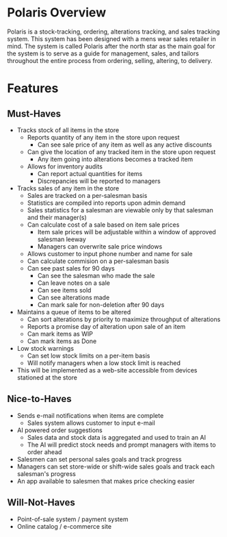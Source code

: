 # Polaris Overview

Polaris is a stock-tracking, ordering, alterations tracking, and sales tracking
system. This system has been designed with a mens wear sales retailer in mind. 
The system is called Polaris after the north star as the main goal for the system
is to serve as a guide for management, sales, and tailors throughout the entire
process from ordering, selling, altering, to delivery.

# Features

## Must-Haves

- Tracks stock of all items in the store
    - Reports quantity of any item in the store upon request
        - Can see sale price of any item as well as any active discounts
    - Can give the location of any tracked item in the store upon request
        - Any item going into alterations becomes a tracked item
    - Allows for inventory audits
        - Can report actual quantities for items
        - Discrepancies will be reported to managers
- Tracks sales of any item in the store
    - Sales are tracked on a per-salesman basis
    - Statistics are compiled into reports upon admin demand
    - Sales statistics for a salesman are viewable only by that salesman and their manager(s)
    - Can calculate cost of a sale based on item sale prices
        - Item sale prices will be adjustable within a window of approved salesman leeway
        - Managers can overwrite sale price windows
    - Allows customer to input phone number and name for sale
    - Can calculate commision on a per-salesman basis
    - Can see past sales for 90 days
        - Can see the salesman who made the sale
        - Can leave notes on a sale
        - Can see items sold
        - Can see alterations made
        - Can mark sale for non-deletion after 90 days
- Maintains a queue of items to be altered
    - Can sort alterations by priority to maximize throughput of alterations
    - Reports a promise day of alteration upon sale of an item
    - Can mark items as WIP
    - Can mark items as Done
- Low stock warnings
    - Can set low stock limits on a per-item basis
    - Will notify managers when a low stock limit is reached
- This will be implemented as a web-site accessible from devices stationed at the
store

## Nice-to-Haves

- Sends e-mail notifications when items are complete
    - Sales system allows customer to input e-mail
- AI powered order suggestions
    - Sales data and stock data is aggregated and used to train an AI
    - The AI will predict stock needs and prompt managers with items to order ahead
- Salesmen can set personal sales goals and track progress
- Managers can set store-wide or shift-wide sales goals and track each salesman's progress
- An app available to salesmen that makes price checking easier

## Will-Not-Haves

- Point-of-sale system / payment system
- Online catalog / e-commerce site
